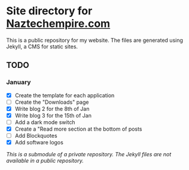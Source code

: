 # Site directory for [Naztechempire.com](https://naztechempire.com/index.html)

This is a public repository for my website. The files are generated using Jekyll, a CMS for static sites.

## TODO

### January

- [x] Create the template for each application
- [ ] Create the "Downloads" page
- [x] Write blog 2 for the 8th of Jan
- [x] Write blog 3 for the 15th of Jan
- [ ] Add a dark mode switch
- [x] Create a "Read more section at the bottom of posts
- [ ] Add Blockquotes
- [x] Add software logos

*This is a submodule of a private repository. The Jekyll files are not available in a public repository.*